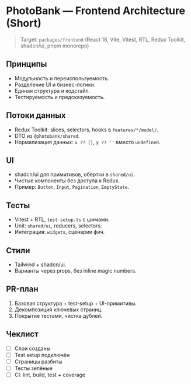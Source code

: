 # PhotoBank — Frontend Architecture (Short)

> Target: `packages/frontend` (React 18, Vite, Vitest, RTL, Redux Toolkit, shadcn/ui, pnpm monorepo)

## Принципы
- Модульность и переиспользуемость.
- Разделение UI и бизнес-логики.
- Единая структура и кодстайл.
- Тестируемость и предсказуемость.

## Потоки данных
- Redux Toolkit: slices, selectors, hooks в `features/*/model/`.
- DTO из `@photobank/shared`.
- Нормализация данных: `x ?? []`, `y ?? ''` вместо `undefined`.

## UI
- shadcn/ui для примитивов, обёртки в `shared/ui`.
- Чистые компоненты без доступа к Redux.
- Пример: `Button`, `Input`, `Pagination`, `EmptyState`.

## Тесты
- Vitest + RTL, `test-setup.ts` с шимами.
- Unit: `shared/ui`, reducers, selectors.
- Интеграция: `widgets`, сценарии фич.

## Стили
- Tailwind + shadcn/ui.
- Варианты через props, без inline magic numbers.

## PR-план
1. Базовая структура + test-setup + UI-примитивы.
2. Декомпозиция ключевых страниц.
3. Покрытие тестами, чистка дублей.

## Чеклист
- [ ] Слои созданы
- [ ] Test setup подключён
- [ ] Страницы разбиты
- [ ] Тесты зелёные
- [ ] CI: lint, build, test + coverage